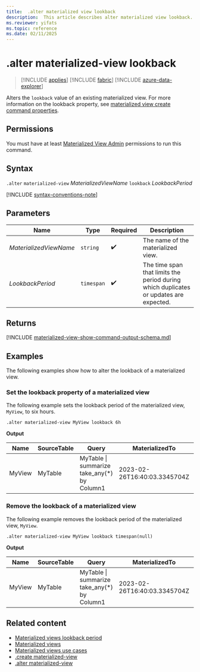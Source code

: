 ```yaml
---
title:  .alter materialized view lookback
description:  This article describes alter materialized view lookback.
ms.reviewer: yifats
ms.topic: reference
ms.date: 02/11/2025
---
```

# .alter materialized-view lookback

> [!INCLUDE [applies](../../includes/applies-to-version/applies.md)] [!INCLUDE [fabric](../../includes/applies-to-version/fabric.md)] [!INCLUDE [azure-data-explorer](../../includes/applies-to-version/azure-data-explorer.md)]

Alters the `lookback` value of an existing materialized view. For more information on the lookback property, see [materialized view create command properties](materialized-view-create.md#supported-properties).

## Permissions

You must have at least [Materialized View Admin](../../access-control/role-based-access-control.md) permissions to run this command.

## Syntax

`.alter` `materialized-view` *MaterializedViewName* `lookback` *LookbackPeriod*

[!INCLUDE [syntax-conventions-note](../../includes/syntax-conventions-note.md)]

## Parameters

| Name | Type | Required | Description |
|--|--|--|--|
| *MaterializedViewName* | `string` | :heavy_check_mark: | The name of the materialized view. |
| *LookbackPeriod* | `timespan` | :heavy_check_mark: | The time span that limits the period during which duplicates or updates are expected. |

## Returns

[!INCLUDE [materialized-view-show-command-output-schema.md](../../includes/materialized-view-show-command-output-schema.md)]

## Examples

The following examples show how to alter the lookback of a materialized view.

### Set the lookback property of a materialized view

The following example sets the lookback period of the materialized view, `MyView`, to six hours.

```kusto
.alter materialized-view MyView lookback 6h
```

**Output**

| Name | SourceTable | Query | MaterializedTo | LastRun | LastRunResult | IsHealthy | IsEnabled | Folder | DocString | AutoUpdateSchema | EffectiveDateTime | Lookback |
|--|--|--|--|--|--|--|--|--|--|--|--|--|
| MyView | MyTable | MyTable \| summarize take_any(*) by Column1 | 2023-02-26T16:40:03.3345704Z | 2023-02-26T16:44:15.9033667Z | Completed | true | true |  |  | true | 2023-02-23T14:01:42.5172342Z | 6:00:00:00 |

### Remove the lookback of a materialized view

The following example removes the lookback period of the materialized view, `MyView`.

```kusto
.alter materialized-view MyView lookback timespan(null)
```

**Output**

| Name | SourceTable | Query | MaterializedTo | LastRun | LastRunResult | IsHealthy | IsEnabled | Folder | DocString | AutoUpdateSchema | EffectiveDateTime | Lookback |
|--|--|--|--|--|--|--|--|--|--|--|--|--|
| MyView | MyTable | MyTable \| summarize take_any(*) by Column1 | 2023-02-26T16:40:03.3345704Z | 2023-02-26T16:44:15.9033667Z | Completed | true | true |  |  | true | 2023-02-23T14:01:42.5172342Z |  |

## Related content

* [Materialized views lookback period](materialized-view-create.md#lookback-period)
* [Materialized views](materialized-view-overview.md)
* [Materialized views use cases](materialized-view-use-cases.md)
* [.create materialized-view](materialized-view-create.md)
* [.alter materialized-view](materialized-view-alter.md)
